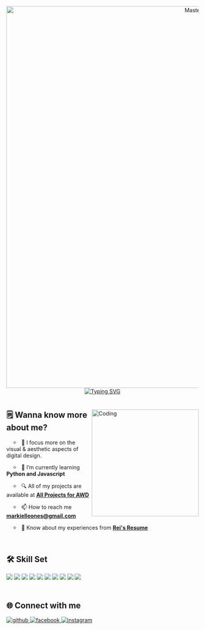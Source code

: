   <p align="center">
  <a href="https://Markiel25.io">
    <img width="1000" src="https://media1.tenor.com/m/WOoVLVRav3AAAAAC/mario-bros-bedroom.gif" alt="MasterHead">
  </a><a href="https://git.io/typing-svg"><img src="https://readme-typing-svg.demolab.com?font=Fira+Code&pause=1000&random=false&width=435&lines=.+.+%E2%87%A2Hi%2C+This+is+Rei.+%EA%99%B3%F0%9F%92%AD%E2%8A%B9" alt="Typing SVG" /></a>
</p>
<h1 align="center">
  <a href="" alt="Typing SVG" /></a>
</h1>

<img align="right" alt="Coding" width="280" src="https://media.tenor.com/Tg23lKjm_EYAAAAi/twilight-sparkle-pixel-art.gif">

## 🗒️ Wanna know more about me?
&nbsp; &nbsp; ✧  &nbsp; 🔭 I focus more on the visual & aesthetic aspects of digital design.

&nbsp; &nbsp; ✧  &nbsp; 🌱 I’m currently learning **Python and Javascript**
 
&nbsp; &nbsp; ✧  &nbsp; 🔍 All of my projects are available at **[All Projects for AWD](https://github.com/Markiel25?tab=repositories)**
 
&nbsp; &nbsp; ✧  &nbsp; 📫 How to reach me **markielleones@gmail.com**
 
&nbsp; &nbsp; ✧ &nbsp; 👀 Know about my experiences from **[Rei's Resume](https://github.com/Markiel25/Portfolio-AWD-FEUTECH)**

<br>

## 🛠️ Skill Set
<div align="left">
<a>
<img src="https://img.shields.io/badge/C%2B%2B-00599C?style=for-the-badge&logo=c%2B%2B&logoColor=white" style="margin-bottom: 5px;" />
</a>
<a>
<img src="https://img.shields.io/badge/Python-3776AB?style=for-the-badge&logo=python&logoColor=white" style="margin-bottom: 5px;" />
</a>
<a>
<img src="https://img.shields.io/badge/Java-ED8B00?style=for-the-badge&logo=openjdk&logoColor=white" style="margin-bottom: 5px;" />
</a>
<a>
<img src="https://img.shields.io/badge/HTML5-E34F26?style=for-the-badge&logo=html5&logoColor=white" style="margin-bottom: 5px;" />
</a>
<a>
<img src="https://img.shields.io/badge/CSS3-1572B6?style=for-the-badge&logo=css3&logoColor=white" style="margin-bottom: 5px;" />
</a>
<a>
<img src="https://img.shields.io/badge/JavaScript-F7DF1E?style=for-the-badge&logo=javascript&logoColor=black" style="margin-bottom: 5px;" />
</a>
<a>
<img src="https://img.shields.io/badge/Adobe%20Illustrator-FF9A00?style=for-the-badge&logo=adobe%20illustrator&logoColor=white" style="margin-bottom: 5px;" />
</a>
<a>
<img src="https://img.shields.io/badge/Adobe%20Photoshop-31A8FF?style=for-the-badge&logo=Adobe%20Photoshop&logoColor=black" style="margin-bottom: 5px;" />
</a>
<a>
<img src="https://img.shields.io/badge/Canva-%2300C4CC.svg?&style=for-the-badge&logo=Canva&logoColor=white" style="margin-bottom: 5px;" />
</a>
<a>
<img src="https://img.shields.io/badge/Figma-F24E1E?style=for-the-badge&logo=figma&logoColor=white" style="margin-bottom: 5px;" />
</a>
</div>

<br>

## 🌐 Connect with me
<div align="left">
<a href="https://github.com/Markiel25" target="_blank">
<img src="https://img.shields.io/badge/github-%2324292e.svg?&style=for-the-badge&logo=github&logoColor=white" alt=github style="margin-bottom: 5px;" />
</a>
<a href="https://www.facebook.com/markiel.leones.18" target="_blank">
<img src="https://img.shields.io/badge/facebook-%232E87FB.svg?&style=for-the-badge&logo=facebook&logoColor=white" alt=facebook style="margin-bottom: 5px;" />
</a>
<a href="https://www.instagram.com/drei.kijue/" target="_blank">
<img src="https://img.shields.io/badge/Instagram-E4405F?style=for-the-badge&logo=instagram&logoColor=white" alt=instagram style="margin-bottom: 5px;" />
</a>  
</div>  

</div>
